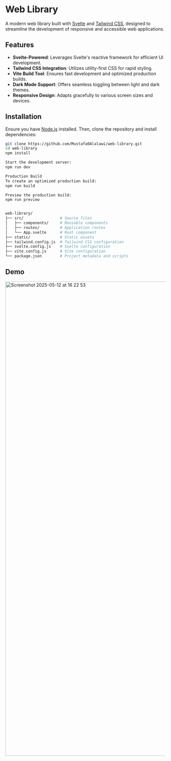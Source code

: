 # Web Library

A modern web library built with [Svelte](https://svelte.dev/) and [Tailwind CSS](https://tailwindcss.com/), designed to streamline the development of responsive and accessible web applications.

## Features

- **Svelte-Powered**: Leverages Svelte's reactive framework for efficient UI development.
- **Tailwind CSS Integration**: Utilizes utility-first CSS for rapid styling.
- **Vite Build Tool**: Ensures fast development and optimized production builds.
- **Dark Mode Support**: Offers seamless toggling between light and dark themes.
- **Responsive Design**: Adapts gracefully to various screen sizes and devices.

## Installation

Ensure you have [Node.js](https://nodejs.org/) installed. Then, clone the repository and install dependencies:

```bash
git clone https://github.com/Mustafa0Alalawi/web-library.git
cd web-library
npm install

Start the development server:
npm run dev

Production Build
To create an optimized production build:
npm run build

Preview the production build:
npm run preview


web-library/
├── src/                # Source files
│   ├── components/     # Reusable components
│   ├── routes/         # Application routes
│   └── App.svelte      # Root component
├── static/             # Static assets
├── tailwind.config.js  # Tailwind CSS configuration
├── svelte.config.js    # Svelte configuration
├── vite.config.js      # Vite configuration
└── package.json        # Project metadata and scripts
```


## Demo


<img width="1488" alt="Screenshot 2025-05-12 at 16 22 53" src="https://github.com/user-attachments/assets/ea3597d7-4732-4d9f-a4e6-bba29bf8d372" />




